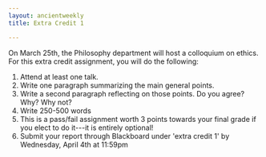 ```yaml
---
layout: ancientweekly
title: Extra Credit 1

---
```


On March 25th, the Philosophy department will host a colloquium on ethics. For this extra credit assignment, you will do the following: 

1. Attend at least one talk.
2. Write one paragraph summarizing the main general points.
3. Write a second paragraph reflecting on those points. Do you agree? Why? Why not? 
5. Write 250-500 words
6. This is a pass/fail assignment worth 3 points towards your final grade if you elect to do it---it is entirely optional!
7. Submit your report through Blackboard under 'extra credit 1' by Wednesday, April 4th at 11:59pm